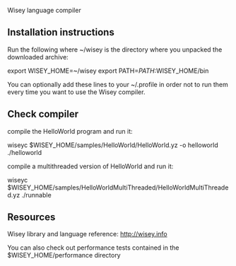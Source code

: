 Wisey language compiler 

## Installation instructions ##

Run the following where ~/wisey is the directory where you unpacked the downloaded archive: 

export WISEY_HOME=~/wisey
export PATH=$PATH:$WISEY_HOME/bin

You can optionally add these lines to your ~/.profile in order not to run them every time you want to use the Wisey compiler.

## Check compiler ##

compile the HelloWorld program and run it: 

wiseyc $WISEY_HOME/samples/HelloWorld/HelloWorld.yz -o helloworld
./helloworld

compile a multithreaded version of HelloWorld and run it: 

wiseyc $WISEY_HOME/samples/HelloWorldMultiThreaded/HelloWorldMultiThreaded.yz
./runnable

## Resources ##

Wisey library and language reference: http://wisey.info

You can also check out performance tests contained in the $WISEY_HOME/performance directory
